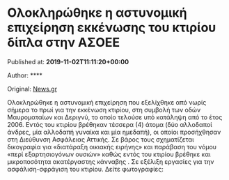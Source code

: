 
# Ολοκληρώθηκε η αστυνομική επιχείρηση εκκένωσης του κτιρίου δίπλα στην ΑΣΟΕΕ

Published at: **2019-11-02T11:11:20+00:00**

Author: ****

Original: [News.gr](https://www.news.gr/ellada/article/2016637/oloklirothike-i-astinomiki-epichirisi-ekkenosis-tou-ktiriou-dipla-stin-asoee.html)

Ολοκληρώθηκε η αστυνομική επιχείρηση που εξελίχθηκε από νωρίς σήμερα το πρωί για την εκκένωση κτιρίου, στη συμβολή των οδών Μαυροματαίων και Δεριγνύ, το οποίο τελούσε υπό κατάληψη από το έτος 2006.
Εντός του κτιρίου βρέθηκαν τέσσερα (4) άτομα (δύο αλλοδαποί άνδρες, μία αλλοδαπή γυναίκα και μία ημεδαπή), οι οποίοι προσήχθησαν στη Διεύθυνση Ασφάλειας Αττικής.
Σε βάρος τους σχηματίζεται δικογραφία για «διατάραξη οικιακής ειρήνης» και παράβαση του νόμου «περί εξαρτησιογόνων ουσιών» καθώς εντός του κτιρίου βρέθηκε και μικροποσότητα ακατέργαστης κάνναβης .
Σε εξέλιξη εργασίες για την ασφάλιση-σφράγιση του κτιρίου.
Δείτε φωτογραφίες:
